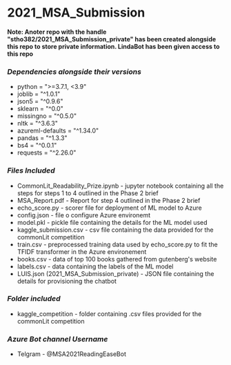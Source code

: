 # 2021_MSA_Submission

**Note: Anoter repo with the handle "stho382/2021_MSA_Submission_private" has been created alongside this repo to store private information. LindaBot has been given access to this repo**
### _Dependencies alongside their versions_
* python = ">=3.7.1, <3.9"
* joblib = "^1.0.1"
* json5 = "^0.9.6"
* sklearn = "^0.0"
* missingno = "^0.5.0"
* nltk = "^3.6.3"
* azureml-defaults = "^1.34.0"
* pandas = "^1.3.3"
* bs4 = "^0.0.1"
* requests = "^2.26.0"

### _Files Included_
* CommonLit_Readability_Prize.ipynb - jupyter notebook containing all the steps for steps 1 to 4 outlined in the Phase 2 brief
* MSA_Report.pdf - Report for step 4 outlined in the Phase 2 brief
* echo_score.py - scorer file for deployment of ML model to Azure
* config.json - file o configure Azure environemt
* model.pkl - pickle file containing the details for the ML model used
* kaggle_submission.csv - csv file containing the data provided for the commonLit competition
* train.csv - preprocessed training data used by echo_score.py to fit the TFIDF transformer in the Azure environement
* books.csv - data of top 100 books gathered from gutenberg's website
* labels.csv - data containing the labels of the ML model
* LUIS.json (2021_MSA_Submission_private) - JSON file containing the details for provisioning the chatbot

### _Folder included_
* kaggle_competition - folder containing .csv files provided for the commonLit competition

### _Azure Bot channel Username_
* Telgram - @MSA2021ReadingEaseBot
